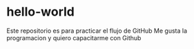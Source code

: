 # hello-world
Este repositorio es para practicar el flujo de GitHub
Me gusta la programacion y quiero capacitarme con Github
